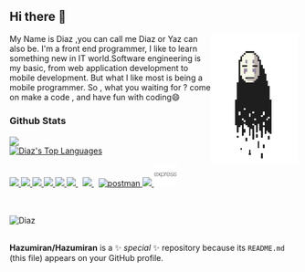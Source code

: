 ## Hi there 👋
<a href="https://www.piskelapp.com/"><img align="right" src="https://github.com/Hazumiran/Assets/blob/master/assets/output-onlinegiftools.gif" width=30% /></a>
My Name is Diaz ,you can call me Diaz or Yaz can also be. I'm a front end programmer, I like to learn something new in IT world.Software engineering is my basic, from web application development to mobile development. But what I like most is being a mobile programmer. So , what you waiting for ? come on make a code , and have fun with coding😄

### Github Stats
<a href="https://github.com/anuraghazra/github-readme-stats">
 <img align="center" src="https://github-readme-stats.anuraghazra1.vercel.app/api?username=Hazumiran&count_private=true&show_icons=true&theme=gotham">
</a>
  <br/>
<!--     <a href="https://github.com/Hazumiran/github-readme-stats"><img alt="Diaz's Github Stats" src="https://github-readme-stats.vercel.app/api?username=Hazumiran&show_icons=true&count_private=true&theme=react&hide_border=true&bg_color=0D1117" /></a> -->
  <a href="https://github.com/Hazumiran/github-readme-stats"><img alt="Diaz's Top Languages" src="https://github-readme-stats.vercel.app/api/top-langs/?username=Hazumiran&langs_count=8&count_private=true&layout=compact&theme=react&hide_border=true&bg_color=0D1117" /></a>
  <br/>


<p align="left">    
    <a href="https://reactjs.org/" target="_blank"> <img src="https://img.icons8.com/color/48/000000/react-native.png"/> </a>    
    <a href="https://developer.mozilla.org/en-US/docs/Web/JavaScript" target="_blank"> <img src="https://img.icons8.com/color/48/000000/javascript.png"/> </a> 
    <a href="https://www.w3.org/html/" target="_blank"> <img src="https://img.icons8.com/color/48/000000/html-5.png"/> </a> 
    <a href="https://www.w3schools.com/css/" target="_blank"> <img src="https://img.icons8.com/color/48/000000/css3.png"/> </a> 
    <a href="https://getbootstrap.com" target="_blank"> <img src="https://img.icons8.com/color/48/000000/bootstrap.png"/> </a>     
    <a style="padding-right:8px;" href="https://nodejs.org" target="_blank"> <img src="https://img.icons8.com/color/48/000000/nodejs.png"/> </a> 
    <a style="padding-right:8px;" href="https://www.mysql.com/" target="_blank"> <img src="https://img.icons8.com/fluent/50/000000/mysql-logo.png"/> </a>    
    <a href="https://postman.com" target="_blank"> <img src="https://www.vectorlogo.zone/logos/getpostman/getpostman-icon.svg" alt="postman" width="45" height="45"/> </a>   
    <a href="https://git-scm.com/" target="_blank"> <img src="https://img.icons8.com/color/48/000000/git.png"/> </a>         
    <a href="https://expressjs.com" target="_blank"> <img src="https://raw.githubusercontent.com/devicons/devicon/master/icons/express/express-original-wordmark.svg" alt="express" width="40" height="40"/> </a>
</p>

<br/>
<br/>

<img alt="Diaz" src="https://activity-graph.herokuapp.com/graph?username=Hazumiran&bg_color=0D1117&color=5BCDEC&line=5BCDEC&point=FFFFFF&hide_border=true" />

<br/>
<br/>



**Hazumiran/Hazumiran** is a ✨ _special_ ✨ repository because its `README.md` (this file) appears on your GitHub profile.

<!-- 
Here are some ideas to get you started:

- 🔭 I’m currently working on ...
- 🌱 I’m currently learning ...
- 👯 I’m looking to collaborate on ...
- 🤔 I’m looking for help with ...
- 💬 Ask me about ...
- 📫 How to reach me: ...
- 😄 Pronouns: ...
- ⚡ Fun fact: ...
 -->
